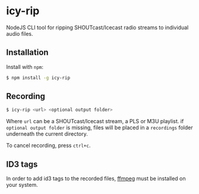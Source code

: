 # icy-rip
NodeJS CLI tool for ripping SHOUTcast/Icecast radio streams to individual audio files.

Installation
------------

Install with `npm`:

``` bash
$ npm install -g icy-rip
```

Recording
---------

``` bash
$ icy-rip <url> <optional output folder>
```

Where `url` can be a SHOUTcast/Icecast stream, a PLS or M3U playlist.
if `optional output folder` is missing, files will be placed in a `recordings` folder underneath the current directory.

To cancel recording, press `ctrl+c`.

ID3 tags
--------
In order to add id3 tags to the recorded files, [ffmpeg](https://www.ffmpeg.org "ffmpeg") must be installed on your system.
